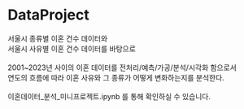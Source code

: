 # DataProject

서울시 종류별 이혼 건수 데이터와<br>
서울시 사유별 이혼 건수 데이터를 바탕으로<br>
<br>
2001~2023년 사이의 이혼 데이터를 전처리/예측/가공/분석/시각화 함으로서<br>
연도의 흐름에 따라 이혼 사유와 그 종류가 어떻게 변화하는지를 분석한다.<br>
<br>
이혼데이터_분석_미니프로젝트.ipynb 를 통해 확인하실 수 있습니다.
